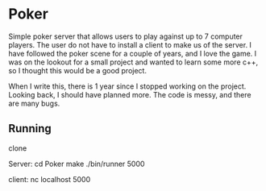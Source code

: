# Poker
Simple poker server that allows users to play against up to 7 computer players. The user do not have to install a client to make us of the server. I have followed the poker scene for a couple of years, and I love the game. I was on the lookout for a small project and wanted to learn some more c++, so I thought this would be a good project.

When I write this, there is 1 year since I stopped working on the project. Looking back, I should have planned more. The code is messy, and there are many bugs.

## Running
clone

Server:
cd Poker
make
./bin/runner 5000

client:
nc localhost 5000

